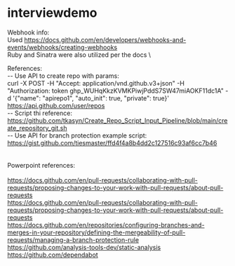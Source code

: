 # interviewdemo
Webhook info: \
Used https://docs.github.com/en/developers/webhooks-and-events/webhooks/creating-webhooks \
Ruby and Sinatra were also utilized per the docs \

References: \
-- Use API to create repo with params: \
   curl -X POST -H "Accept: application/vnd.github.v3+json" -H "Authorization: token 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" -d '{"name": "apirepo1", "auto_init": true, "private": true}' https://api.github.com/user/repos \
-- Script thi reference: \
   https://github.com/tkasyn/Create_Repo_Script_Input_Pipeline/blob/main/create_repository_git.sh \
-- Use API for branch protection example script: \
   https://gist.github.com/tiesmaster/ffd4f4a8b4dd2c127516c93af6cc7b46 \
   \
   \
   Powerpoint references: \
   \
   https://docs.github.com/en/pull-requests/collaborating-with-pull-requests/proposing-changes-to-your-work-with-pull-requests/about-pull-requests \
   https://docs.github.com/en/pull-requests/collaborating-with-pull-requests/proposing-changes-to-your-work-with-pull-requests/about-pull-requests \
   https://docs.github.com/en/repositories/configuring-branches-and-merges-in-your-repository/defining-the-mergeability-of-pull-requests/managing-a-branch-protection-rule \
   https://github.com/analysis-tools-dev/static-analysis \
   https://github.com/dependabot
   
